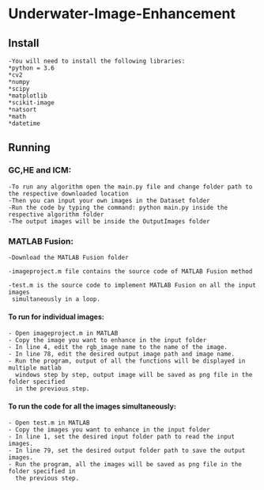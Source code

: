 # Underwater-Image-Enhancement

## Install

    -You will need to install the following libraries:
    *python = 3.6
    *cv2
    *numpy
    *scipy
    *matplotlib
    *scikit-image
    *natsort
    *math
    *datetime

## Running

### GC,HE and ICM:

    -To run any algorithm open the main.py file and change folder path to the respective downloaded location
    -Then you can input your own images in the Dataset folder
    -Run the code by typing the command: python main.py inside the respective algorithm folder
    -The output images will be inside the OutputImages folder

### MATLAB Fusion:

    -Download the MATLAB Fusion folder

    -imageproject.m file contains the source code of MATLAB Fusion method

    -test.m is the source code to implement MATLAB Fusion on all the input images
     simultaneously in a loop.

#### To run for individual images:

    - Open imageproject.m in MATLAB
    - Copy the image you want to enhance in the input folder
    - In line 4, edit the rgb_image name to the name of the image.
    - In line 78, edit the desired output image path and image name.
    - Run the program, output of all the functions will be displayed in multiple matlab
      windows step by step, output image will be saved as png file in the folder specified
      in the previous step.

#### To run the code for all the images simultaneously:

    - Open test.m in MATLAB
    - Copy the images you want to enhance in the input folder
    - In line 1, set the desired input folder path to read the input images.
    - In line 79, set the desired output folder path to save the output images.
    - Run the program, all the images will be saved as png file in the folder specified in
      the previous step.
